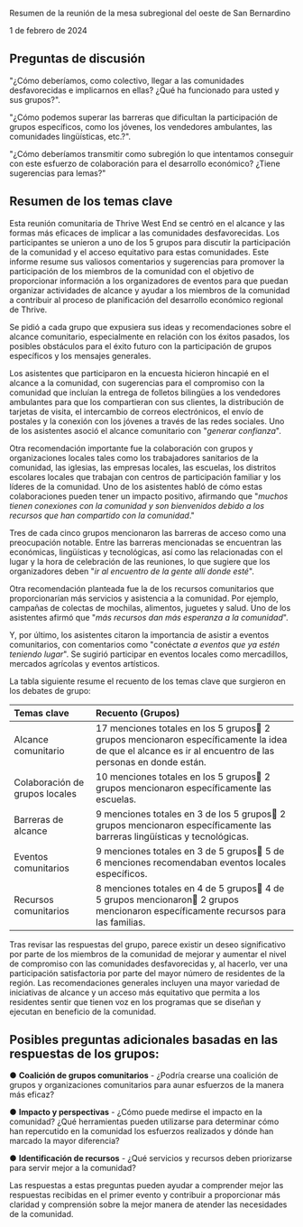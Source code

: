Resumen de la reunión de la mesa subregional del oeste de San Bernardino

1 de febrero de 2024

## **Preguntas de discusión**

"¿Cómo deberíamos, como colectivo, llegar a las comunidades desfavorecidas e implicarnos en ellas? ¿Qué ha funcionado para usted y sus grupos?".

"¿Cómo podemos superar las barreras que dificultan la participación de grupos específicos, como los jóvenes, los vendedores ambulantes, las comunidades lingüísticas, etc.?".

"¿Cómo deberíamos transmitir como subregión lo que intentamos conseguir con este esfuerzo de colaboración para el desarrollo económico? ¿Tiene sugerencias para lemas?"

 

## **Resumen de los temas clave**

Esta reunión comunitaria de Thrive West End se centró en el alcance y las formas más eficaces de implicar a las comunidades desfavorecidas. Los participantes se unieron a uno de los 5 grupos para discutir la participación de la comunidad y el acceso equitativo para estas comunidades. Este informe resume sus valiosos comentarios y sugerencias para promover la participación de los miembros de la comunidad con el objetivo de proporcionar información a los organizadores de eventos para que puedan organizar actividades de alcance y ayudar a los miembros de la comunidad a contribuir al proceso de planificación del desarrollo económico regional de Thrive.

Se pidió a cada grupo que expusiera sus ideas y recomendaciones sobre el alcance comunitario, especialmente en relación con los éxitos pasados, los posibles obstáculos para el éxito futuro con la participación de grupos específicos y los mensajes generales.

Los asistentes que participaron en la encuesta hicieron hincapié en el alcance a la comunidad, con sugerencias para el compromiso con la comunidad que incluían la entrega de folletos bilingües a los vendedores ambulantes para que los compartieran con sus clientes, la distribución de tarjetas de visita, el intercambio de correos electrónicos, el envío de postales y la conexión con los jóvenes a través de las redes sociales. Uno de los asistentes asoció el alcance comunitario con "*generar confianza*".

Otra recomendación importante fue la colaboración con grupos y organizaciones locales tales como los trabajadores sanitarios de la comunidad, las iglesias, las empresas locales, las escuelas, los distritos escolares locales que trabajan con centros de participación familiar y los líderes de la comunidad. Uno de los asistentes habló de cómo estas colaboraciones pueden tener un impacto positivo, afirmando que "*muchos tienen conexiones con la comunidad y son bienvenidos debido a los recursos que han compartido con la comunidad*."

Tres de cada cinco grupos mencionaron las barreras de acceso como una preocupación notable. Entre las barreras mencionadas se encuentran las económicas, lingüísticas y tecnológicas, así como las relacionadas con el lugar y la hora de celebración de las reuniones, lo que sugiere que los organizadores deben "*ir al encuentro de la gente allí donde esté*".

Otra recomendación planteada fue la de los recursos comunitarios que proporcionarían más servicios y asistencia a la comunidad. Por ejemplo, campañas de colectas de mochilas, alimentos, juguetes y salud. Uno de los asistentes afirmó que "*más recursos dan más esperanza a la comunidad*".

Y, por último, los asistentes citaron la importancia de asistir a eventos comunitarios, con comentarios como "conéctate *a eventos que ya estén teniendo lugar*". Se sugirió participar en eventos locales como mercadillos, mercados agrícolas y eventos artísticos.

La tabla siguiente resume el recuento de los temas clave que surgieron en los debates de grupo:

| Temas clave | Recuento (Grupos) |
| :---- | :---- |
| Alcance comunitario | 17 menciones totales en los 5 grupos 2 grupos mencionaron específicamente la idea de que el alcance es ir al encuentro de las personas en donde están. |
| Colaboración de grupos locales | 10 menciones totales en los 5 grupos 2 grupos mencionaron específicamente las escuelas. |
| Barreras de alcance | 9 menciones totales en 3 de los 5 grupos 2 grupos mencionaron específicamente las barreras lingüísticas y tecnológicas. |
| Eventos comunitarios | 9 menciones totales en 3 de 5 grupos 5 de 6 menciones recomendaban eventos locales específicos. |
| Recursos comunitarios | 8 menciones totales en 4 de 5 grupos 4 de 5 grupos mencionaron 2 grupos mencionaron específicamente recursos para las familias. |

Tras revisar las respuestas del grupo, parece existir un deseo significativo por parte de los miembros de la comunidad de mejorar y aumentar el nivel de compromiso con las comunidades desfavorecidas y, al hacerlo, ver una participación satisfactoria por parte del mayor número de residentes de la región. Las recomendaciones generales incluyen una mayor variedad de iniciativas de alcance y un acceso más equitativo que permita a los residentes sentir que tienen voz en los programas que se diseñan y ejecutan en beneficio de la comunidad.

## **Posibles preguntas adicionales basadas en las respuestas de los grupos:**

●  	**Coalición de grupos comunitarios** \- ¿Podría crearse una coalición de grupos y organizaciones comunitarios para aunar esfuerzos de la manera más eficaz?

●  	**Impacto y perspectivas** \- ¿Cómo puede medirse el impacto en la comunidad? ¿Qué herramientas pueden utilizarse para determinar cómo han repercutido en la comunidad los esfuerzos realizados y dónde han marcado la mayor diferencia?

●  	**Identificación de recursos** \- ¿Qué servicios y recursos deben priorizarse para servir mejor a la comunidad?

Las respuestas a estas preguntas pueden ayudar a comprender mejor las respuestas recibidas en el primer evento y contribuir a proporcionar más claridad y comprensión sobre la mejor manera de atender las necesidades de la comunidad.

 


